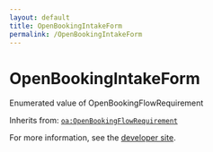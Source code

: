 ```yaml
---
layout: default
title: OpenBookingIntakeForm
permalink: /OpenBookingIntakeForm
---
```


# OpenBookingIntakeForm
Enumerated value of OpenBookingFlowRequirement

Inherits from: [`oa:OpenBookingFlowRequirement`](https://openactive.io/OpenBookingFlowRequirement)

For more information, see the [developer site](https://developer.openactive.io/data-model/types/).
